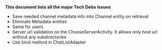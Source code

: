 **This document lists all the major Tech Debs Issues**

- Save needed channel metadata info into Channel entity on retrieval
- Eliminate Metadata entities
- Same for users
- Server url validation on the ChooseServerActivity. It allows only host url without any subdirectories
- Use bind method in ChatListAdapter
